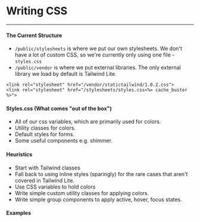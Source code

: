 
# Writing CSS

<hr class="my-2"/>

#### The Current Structure

- `/public/stylesheets` is where we put our own stylesheets. We don't have a lot of custom CSS, so we're currently only using one file - `styles.css`
- `/public/vendor` is where we put external libraries. The only external library we load by default is Tailwind Lite.

```
<link rel="stylesheet" href="/vendor/statictailwind/1.0.2.css">
<link rel="stylesheet" href="/stylesheets/styles.css<%= cache_buster %>">
```

#### Styles.css (What comes "out of the box")

- All of our css variables, which are primarily used for colors.
- Utility classes for colors.
- Default styles for forms.
- Some useful components e.g. shimmer. 

#### Heuristics

- Start with Tailwind classes
- Fall back to using inline styles (sparingly) for the rare cases that aren't covered in Tailwind Lite.
- Use CSS variables to hold colors
- Write simple custom utility classes for applying colors.
- Write simple group components to apply active, hover, focus states.

#### Examples
